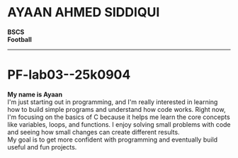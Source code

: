# AYAAN AHMED SIDDIQUI
**BSCS**  
**Football**

---

# PF-lab03--25k0904
**My name is Ayaan**  
I'm just starting out in programming, and I'm really interested in learning how to build simple programs and understand how code works. Right now, I'm focusing on the basics of C because it helps me learn the core concepts like variables, loops, and functions. I enjoy solving small problems with code and seeing how small changes can create different results.  
My goal is to get more confident with programming and eventually build useful and fun projects.

